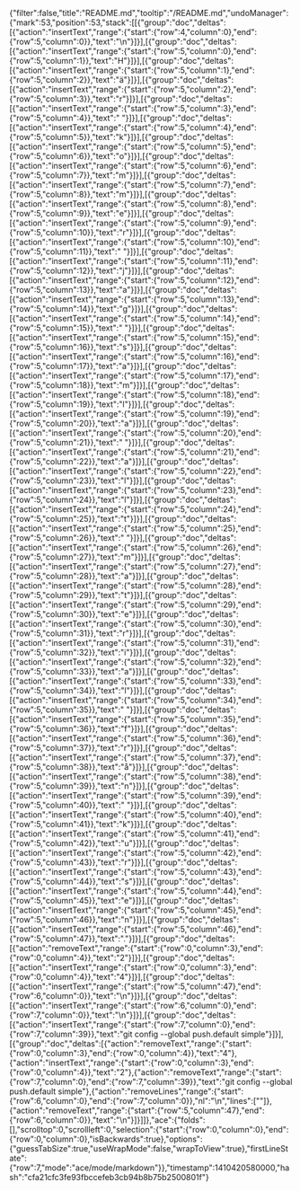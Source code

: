 {"filter":false,"title":"README.md","tooltip":"/README.md","undoManager":{"mark":53,"position":53,"stack":[[{"group":"doc","deltas":[{"action":"insertText","range":{"start":{"row":4,"column":0},"end":{"row":5,"column":0}},"text":"\n"}]}],[{"group":"doc","deltas":[{"action":"insertText","range":{"start":{"row":5,"column":0},"end":{"row":5,"column":1}},"text":"H"}]}],[{"group":"doc","deltas":[{"action":"insertText","range":{"start":{"row":5,"column":1},"end":{"row":5,"column":2}},"text":"ä"}]}],[{"group":"doc","deltas":[{"action":"insertText","range":{"start":{"row":5,"column":2},"end":{"row":5,"column":3}},"text":"r"}]}],[{"group":"doc","deltas":[{"action":"insertText","range":{"start":{"row":5,"column":3},"end":{"row":5,"column":4}},"text":" "}]}],[{"group":"doc","deltas":[{"action":"insertText","range":{"start":{"row":5,"column":4},"end":{"row":5,"column":5}},"text":"k"}]}],[{"group":"doc","deltas":[{"action":"insertText","range":{"start":{"row":5,"column":5},"end":{"row":5,"column":6}},"text":"o"}]}],[{"group":"doc","deltas":[{"action":"insertText","range":{"start":{"row":5,"column":6},"end":{"row":5,"column":7}},"text":"m"}]}],[{"group":"doc","deltas":[{"action":"insertText","range":{"start":{"row":5,"column":7},"end":{"row":5,"column":8}},"text":"m"}]}],[{"group":"doc","deltas":[{"action":"insertText","range":{"start":{"row":5,"column":8},"end":{"row":5,"column":9}},"text":"e"}]}],[{"group":"doc","deltas":[{"action":"insertText","range":{"start":{"row":5,"column":9},"end":{"row":5,"column":10}},"text":"r"}]}],[{"group":"doc","deltas":[{"action":"insertText","range":{"start":{"row":5,"column":10},"end":{"row":5,"column":11}},"text":" "}]}],[{"group":"doc","deltas":[{"action":"insertText","range":{"start":{"row":5,"column":11},"end":{"row":5,"column":12}},"text":"j"}]}],[{"group":"doc","deltas":[{"action":"insertText","range":{"start":{"row":5,"column":12},"end":{"row":5,"column":13}},"text":"a"}]}],[{"group":"doc","deltas":[{"action":"insertText","range":{"start":{"row":5,"column":13},"end":{"row":5,"column":14}},"text":"g"}]}],[{"group":"doc","deltas":[{"action":"insertText","range":{"start":{"row":5,"column":14},"end":{"row":5,"column":15}},"text":" "}]}],[{"group":"doc","deltas":[{"action":"insertText","range":{"start":{"row":5,"column":15},"end":{"row":5,"column":16}},"text":"s"}]}],[{"group":"doc","deltas":[{"action":"insertText","range":{"start":{"row":5,"column":16},"end":{"row":5,"column":17}},"text":"a"}]}],[{"group":"doc","deltas":[{"action":"insertText","range":{"start":{"row":5,"column":17},"end":{"row":5,"column":18}},"text":"m"}]}],[{"group":"doc","deltas":[{"action":"insertText","range":{"start":{"row":5,"column":18},"end":{"row":5,"column":19}},"text":"l"}]}],[{"group":"doc","deltas":[{"action":"insertText","range":{"start":{"row":5,"column":19},"end":{"row":5,"column":20}},"text":"a"}]}],[{"group":"doc","deltas":[{"action":"insertText","range":{"start":{"row":5,"column":20},"end":{"row":5,"column":21}},"text":" "}]}],[{"group":"doc","deltas":[{"action":"insertText","range":{"start":{"row":5,"column":21},"end":{"row":5,"column":22}},"text":"a"}]}],[{"group":"doc","deltas":[{"action":"insertText","range":{"start":{"row":5,"column":22},"end":{"row":5,"column":23}},"text":"l"}]}],[{"group":"doc","deltas":[{"action":"insertText","range":{"start":{"row":5,"column":23},"end":{"row":5,"column":24}},"text":"l"}]}],[{"group":"doc","deltas":[{"action":"insertText","range":{"start":{"row":5,"column":24},"end":{"row":5,"column":25}},"text":"t"}]}],[{"group":"doc","deltas":[{"action":"insertText","range":{"start":{"row":5,"column":25},"end":{"row":5,"column":26}},"text":" "}]}],[{"group":"doc","deltas":[{"action":"insertText","range":{"start":{"row":5,"column":26},"end":{"row":5,"column":27}},"text":"m"}]}],[{"group":"doc","deltas":[{"action":"insertText","range":{"start":{"row":5,"column":27},"end":{"row":5,"column":28}},"text":"a"}]}],[{"group":"doc","deltas":[{"action":"insertText","range":{"start":{"row":5,"column":28},"end":{"row":5,"column":29}},"text":"t"}]}],[{"group":"doc","deltas":[{"action":"insertText","range":{"start":{"row":5,"column":29},"end":{"row":5,"column":30}},"text":"e"}]}],[{"group":"doc","deltas":[{"action":"insertText","range":{"start":{"row":5,"column":30},"end":{"row":5,"column":31}},"text":"r"}]}],[{"group":"doc","deltas":[{"action":"insertText","range":{"start":{"row":5,"column":31},"end":{"row":5,"column":32}},"text":"i"}]}],[{"group":"doc","deltas":[{"action":"insertText","range":{"start":{"row":5,"column":32},"end":{"row":5,"column":33}},"text":"a"}]}],[{"group":"doc","deltas":[{"action":"insertText","range":{"start":{"row":5,"column":33},"end":{"row":5,"column":34}},"text":"l"}]}],[{"group":"doc","deltas":[{"action":"insertText","range":{"start":{"row":5,"column":34},"end":{"row":5,"column":35}},"text":" "}]}],[{"group":"doc","deltas":[{"action":"insertText","range":{"start":{"row":5,"column":35},"end":{"row":5,"column":36}},"text":"f"}]}],[{"group":"doc","deltas":[{"action":"insertText","range":{"start":{"row":5,"column":36},"end":{"row":5,"column":37}},"text":"r"}]}],[{"group":"doc","deltas":[{"action":"insertText","range":{"start":{"row":5,"column":37},"end":{"row":5,"column":38}},"text":"å"}]}],[{"group":"doc","deltas":[{"action":"insertText","range":{"start":{"row":5,"column":38},"end":{"row":5,"column":39}},"text":"n"}]}],[{"group":"doc","deltas":[{"action":"insertText","range":{"start":{"row":5,"column":39},"end":{"row":5,"column":40}},"text":" "}]}],[{"group":"doc","deltas":[{"action":"insertText","range":{"start":{"row":5,"column":40},"end":{"row":5,"column":41}},"text":"k"}]}],[{"group":"doc","deltas":[{"action":"insertText","range":{"start":{"row":5,"column":41},"end":{"row":5,"column":42}},"text":"u"}]}],[{"group":"doc","deltas":[{"action":"insertText","range":{"start":{"row":5,"column":42},"end":{"row":5,"column":43}},"text":"r"}]}],[{"group":"doc","deltas":[{"action":"insertText","range":{"start":{"row":5,"column":43},"end":{"row":5,"column":44}},"text":"s"}]}],[{"group":"doc","deltas":[{"action":"insertText","range":{"start":{"row":5,"column":44},"end":{"row":5,"column":45}},"text":"e"}]}],[{"group":"doc","deltas":[{"action":"insertText","range":{"start":{"row":5,"column":45},"end":{"row":5,"column":46}},"text":"n"}]}],[{"group":"doc","deltas":[{"action":"insertText","range":{"start":{"row":5,"column":46},"end":{"row":5,"column":47}},"text":"."}]}],[{"group":"doc","deltas":[{"action":"removeText","range":{"start":{"row":0,"column":3},"end":{"row":0,"column":4}},"text":"2"}]}],[{"group":"doc","deltas":[{"action":"insertText","range":{"start":{"row":0,"column":3},"end":{"row":0,"column":4}},"text":"4"}]}],[{"group":"doc","deltas":[{"action":"insertText","range":{"start":{"row":5,"column":47},"end":{"row":6,"column":0}},"text":"\n"}]}],[{"group":"doc","deltas":[{"action":"insertText","range":{"start":{"row":6,"column":0},"end":{"row":7,"column":0}},"text":"\n"}]}],[{"group":"doc","deltas":[{"action":"insertText","range":{"start":{"row":7,"column":0},"end":{"row":7,"column":39}},"text":"git config --global push.default simple"}]}],[{"group":"doc","deltas":[{"action":"removeText","range":{"start":{"row":0,"column":3},"end":{"row":0,"column":4}},"text":"4"},{"action":"insertText","range":{"start":{"row":0,"column":3},"end":{"row":0,"column":4}},"text":"2"},{"action":"removeText","range":{"start":{"row":7,"column":0},"end":{"row":7,"column":39}},"text":"git config --global push.default simple"},{"action":"removeLines","range":{"start":{"row":6,"column":0},"end":{"row":7,"column":0}},"nl":"\n","lines":[""]},{"action":"removeText","range":{"start":{"row":5,"column":47},"end":{"row":6,"column":0}},"text":"\n"}]}]]},"ace":{"folds":[],"scrolltop":0,"scrollleft":0,"selection":{"start":{"row":0,"column":0},"end":{"row":0,"column":0},"isBackwards":true},"options":{"guessTabSize":true,"useWrapMode":false,"wrapToView":true},"firstLineState":{"row":7,"mode":"ace/mode/markdown"}},"timestamp":1410420580000,"hash":"cfa21cfc3fe93fbccefeb3cb94b8b75b2500801f"}